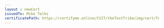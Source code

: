 ```yaml
--- 
layout : newCert 
issuedTo: Mike Talks
certificatePath: https://certifyme.online/CSIT/theTestTribe/img/cert/TestFlix/MikeTalks_ece6f.png
--- 
```

